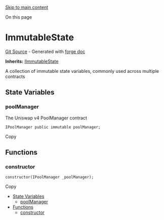 [Skip to main content](https://docs.uniswap.org/contracts/v4/reference/periphery/base/ImmutableState#)

On this page

# ImmutableState

[Git Source](https://github.com/uniswap/v4-periphery/blob/3f295d8435e4f776ea2daeb96ce1bc6d63f33fc7/src/base/ImmutableState.sol) \- Generated with [forge doc](https://book.getfoundry.sh/reference/forge/forge-doc)

**Inherits:** [IImmutableState](https://docs.uniswap.org/contracts/v4/reference/periphery/interfaces/IImmutableState)

A collection of immutable state variables, commonly used across multiple contracts

## State Variables [​](https://docs.uniswap.org/contracts/v4/reference/periphery/base/ImmutableState\#state-variables "Direct link to heading")

### poolManager [​](https://docs.uniswap.org/contracts/v4/reference/periphery/base/ImmutableState\#poolmanager "Direct link to heading")

The Uniswap v4 PoolManager contract

```codeBlockLines_mRuA
IPoolManager public immutable poolManager;

```

Copy

## Functions [​](https://docs.uniswap.org/contracts/v4/reference/periphery/base/ImmutableState\#functions "Direct link to heading")

### constructor [​](https://docs.uniswap.org/contracts/v4/reference/periphery/base/ImmutableState\#constructor "Direct link to heading")

```codeBlockLines_mRuA
constructor(IPoolManager _poolManager);

```

Copy

- [State Variables](https://docs.uniswap.org/contracts/v4/reference/periphery/base/ImmutableState#state-variables)
  - [poolManager](https://docs.uniswap.org/contracts/v4/reference/periphery/base/ImmutableState#poolmanager)
- [Functions](https://docs.uniswap.org/contracts/v4/reference/periphery/base/ImmutableState#functions)
  - [constructor](https://docs.uniswap.org/contracts/v4/reference/periphery/base/ImmutableState#constructor)